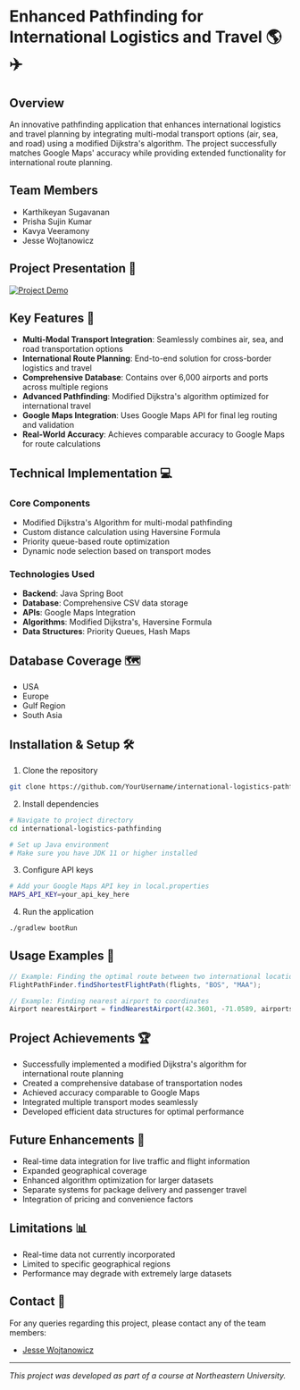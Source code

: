 # Enhanced Pathfinding for International Logistics and Travel 🌎✈️

## Overview
An innovative pathfinding application that enhances international logistics and travel planning by integrating multi-modal transport options (air, sea, and road) using a modified Dijkstra's algorithm. The project successfully matches Google Maps' accuracy while providing extended functionality for international route planning.

## Team Members
- Karthikeyan Sugavanan
- Prisha Sujin Kumar
- Kavya Veeramony
- Jesse Wojtanowicz

## Project Presentation 🎥
[![Project Demo](https://img.youtube.com/vi/y-aEz7yoAkw/0.jpg)](https://www.youtube.com/watch?v=y-aEz7yoAkw)

## Key Features 🚀
- **Multi-Modal Transport Integration**: Seamlessly combines air, sea, and road transportation options
- **International Route Planning**: End-to-end solution for cross-border logistics and travel
- **Comprehensive Database**: Contains over 6,000 airports and ports across multiple regions
- **Advanced Pathfinding**: Modified Dijkstra's algorithm optimized for international travel
- **Google Maps Integration**: Uses Google Maps API for final leg routing and validation
- **Real-World Accuracy**: Achieves comparable accuracy to Google Maps for route calculations

## Technical Implementation 💻
### Core Components
- Modified Dijkstra's Algorithm for multi-modal pathfinding
- Custom distance calculation using Haversine Formula
- Priority queue-based route optimization
- Dynamic node selection based on transport modes

### Technologies Used
- **Backend**: Java Spring Boot
- **Database**: Comprehensive CSV data storage
- **APIs**: Google Maps Integration
- **Algorithms**: Modified Dijkstra's, Haversine Formula
- **Data Structures**: Priority Queues, Hash Maps

## Database Coverage 🗺️
- USA
- Europe
- Gulf Region
- South Asia

## Installation & Setup 🛠️
1. Clone the repository
```bash
git clone https://github.com/YourUsername/international-logistics-pathfinding.git
```

2. Install dependencies
```bash
# Navigate to project directory
cd international-logistics-pathfinding

# Set up Java environment
# Make sure you have JDK 11 or higher installed
```

3. Configure API keys
```bash
# Add your Google Maps API key in local.properties
MAPS_API_KEY=your_api_key_here
```

4. Run the application
```bash
./gradlew bootRun
```

## Usage Examples 📝
```java
// Example: Finding the optimal route between two international locations
FlightPathFinder.findShortestFlightPath(flights, "BOS", "MAA");

// Example: Finding nearest airport to coordinates
Airport nearestAirport = findNearestAirport(42.3601, -71.0589, airports);
```

## Project Achievements 🏆
- Successfully implemented a modified Dijkstra's algorithm for international route planning
- Created a comprehensive database of transportation nodes
- Achieved accuracy comparable to Google Maps
- Integrated multiple transport modes seamlessly
- Developed efficient data structures for optimal performance

## Future Enhancements 🔮
- Real-time data integration for live traffic and flight information
- Expanded geographical coverage
- Enhanced algorithm optimization for larger datasets
- Separate systems for package delivery and passenger travel
- Integration of pricing and convenience factors

## Limitations 📊
- Real-time data not currently incorporated
- Limited to specific geographical regions
- Performance may degrade with extremely large datasets


## Contact 📧
For any queries regarding this project, please contact any of the team members:
- [Jesse Wojtanowicz](https://github.com/Jessewcs)

---
*This project was developed as part of a course at Northeastern University.*
